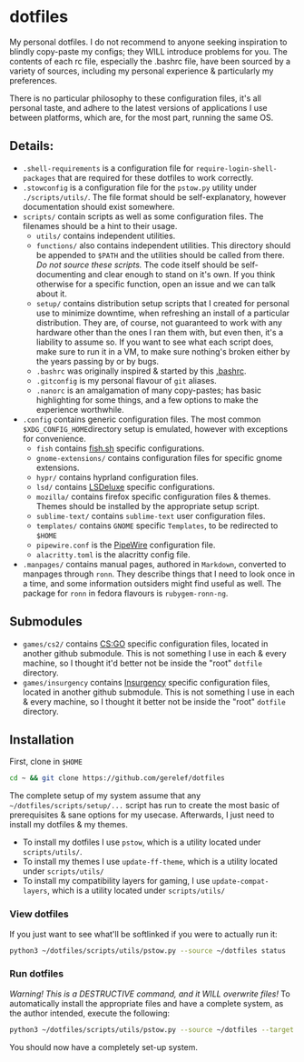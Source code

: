 # dotfiles
My personal dotfiles. I do not recommend to anyone seeking inspiration to blindly copy-paste my configs; they WILL introduce problems for you. The contents of each rc file, especially the .bashrc file, have been sourced by a variety of sources, including my personal experience & particularly my preferences.

There is no particular philosophy to these configuration files, it's all personal taste, and adhere to the latest versions of applications I use between platforms, which are, for the most part, running the same OS.

## Details:
- `.shell-requirements` is a configuration file for `require-login-shell-packages` that are required for these dotfiles to work correctly.
- `.stowconfig` is a configuration file for the `pstow.py` utility under `./scripts/utils/`. The file format should be self-explanatory, however documentation should exist somewhere.
- `scripts/` contain scripts as well as some configuration files. 
    The filenames should be a hint to their usage. 
    - `utils/` contains independent utilities.
    - `functions/` also contains independent utilities. This directory should be appended to `$PATH` and the utilities should be called from there. *Do not source these scripts.* The code itself should be self-documenting and clear enough to stand on it's own. If you think otherwise for a specific function, open an issue and we can talk about it.
    - `setup/` contains distribution setup scripts that I created for personal use to minimize downtime, when refreshing an install of a particular distribution. They are, of course, not guaranteed to work with any hardware other than the ones I ran them with, but even then, it's a liability to assume so. If you want to see what each script does, make sure to run it in a VM, to make sure nothing's broken either by the years passing by or by bugs.
    - `.bashrc` was originally inspired & started by this [.bashrc](https://gist.github.com/zachbrowne/8bc414c9f30192067831fafebd14255c).
    - `.gitconfig` is my personal flavour of `git` aliases.
    - `.nanorc` is an amalgamation of many copy-pastes; has basic highlighting for some things, and a few options to make the experience worthwhile.
- `.config` contains generic configuration files. The most common `$XDG_CONFIG_HOME`directory setup is emulated, however with exceptions for convenience.
    - `fish` contains [fish.sh](https://fishshell.com/) specific configurations.
    - `gnome-extensions/` contains configuration files for specific gnome extensions.
    - `hypr/` contains hyprland configuration files.
    - `lsd/` contains [LSDeluxe](https://github.com/lsd-rs/lsd) specific configurations.
    - `mozilla/` contains firefox specific configuration files & themes. 
        Themes should be installed by the appropriate setup script.
    - `sublime-text/` contains `sublime-text` user configuration files.
    - `templates/` contains `GNOME` specific `Templates`, to be redirected to `$HOME`
    - `pipewire.conf` is the [PipeWire](https://wiki.archlinux.org/title/PipeWire) configuration file.
    - `alacritty.toml` is the alacritty config file.
- `.manpages/` contains manual pages, authored in `Markdown`, converted to manpages through `ronn`. 
    They describe things that I need to look once in a time, and some information outsiders might find useful as well. 
    The package for `ronn` in fedora flavours is `rubygem-ronn-ng`.

## Submodules
- `games/cs2/` contains [CS:GO](https://store.steampowered.com/app/730/CounterStrike_Global_Offensive/) specific configuration files, located in another github submodule. This is not something I use in each & every machine, so I thought it'd better not be inside the "root" `dotfile` directory.
- `games/insurgency` contains [Insurgency](https://store.steampowered.com/app/222880/Insurgency/) specific configuration files, located in another github submodule. This is not something I use in each & every machine, so I thought it better not be inside the "root" `dotfile` directory.

## Installation
First, clone in `$HOME`
```bash
cd ~ && git clone https://github.com/gerelef/dotfiles
```

The complete setup of my system assume that any `~/dotfiles/scripts/setup/...` script
has run to create the most basic of prerequisites & sane options for my usecase.
Afterwards, I just need to install my dotfiles & my themes.
- To install my dotfiles I use `pstow`, which is a utility located under `scripts/utils/`.
- To install my themes I use `update-ff-theme`, which is a utility located under `scripts/utils/`
- To install my compatibility layers for gaming, I use `update-compat-layers`, which is a utility located under `scripts/utils/`


### View dotfiles
If you just want to see what'll be softlinked if you were to actually run it:
```bash
python3 ~/dotfiles/scripts/utils/pstow.py --source ~/dotfiles status
```

### Run dotfiles
*Warning! This is a DESTRUCTIVE command, and it WILL overwrite files!*
To automatically install the appropriate files and have a complete system, 
as the author intended, execute the following:
```bash
python3 ~/dotfiles/scripts/utils/pstow.py --source ~/dotfiles --target ~ --force --overwrite-others
```
You should now have a completely set-up system.